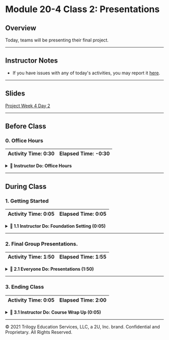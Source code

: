 # Module 20-4 Class 2: Presentations

## Overview

Today, teams will be presenting their final project. 

- - -

## Instructor Notes
* If you have issues with any of today's activities, you may report it [here](http://tiny.cc/BootCampFeedback).

- - -

## Slides

[Project Week 4 Day 2](https://docs.google.com/presentation/d/1Wgxbe6EiEh5XZVnvFyVA8GXRLmc3wdm3-QOnI0-dIac/edit?usp=sharing)

- - - 

## Before Class

### 0. Office Hours

| Activity Time: 0:30       |  Elapsed Time:     -0:30  |
|---------------------------|---------------------------|

<details>
  <summary><strong>📣  Instructor Do: Office Hours</strong></summary>

* Encourage students to take full advantage of office hours by reminding them that this is their time to ask questions and get assistance from instructional staff one last time.

* Expect that students may ask for assistance with the following: 

  * Deploying their app on Heroku 
  * Finalizing their presentations
  * Debugging
  * Computer issues

</details>



- - - 

## During Class

### 1.  Getting Started

| Activity Time:       0:05 |  Elapsed Time:      0:05  |
|---------------------------|---------------------------|

<details>
  <summary><strong>📣 1.1 Instructor Do: Foundation Setting (0:05)</strong></summary>

* Welcome students to class, and let them know that this is the final day! 

* Open the slideshow and use slides 2 and 3 to let the students know how much they have covered and learned in 24 weeks! They all should feel proud of the work they have accomplished. 

* **This Week - Final Project:** At the start of today’s class, let all the teams know that they should be ready to present. They should also be attentive and engaged when other teams are presenting. Encourage them to ask questions during the Q&A. 

</details>



- - - 

### 2. Final Group Presentations.

| Activity Time:       1:50 |  Elapsed Time:      1:55  |
|---------------------------|---------------------------|

<details>
  <summary><strong>🎉  2.1 Everyone Do: Presentations (1:50)</strong></summary>

* Allocate an equal amount of time for each team’s presentation. 

</details>



- - -

### 3. Ending Class 

| Activity Time:       0:05 |  Elapsed Time:      2:00  |
|---------------------------|---------------------------|

<details>
  <summary><strong>📣  3.1 Instructor Do: Course Wrap Up (0:05) </strong></summary>

* Before ending class and the course, let the students know how far they have come in 24 weeks. They all should feel proud of the work they have accomplished. 

* Provide feedback to the teams on their projects to inspire them, and include any steps they could take to move forward with their project.

* If time permits, provide a moment of reflection on your students’ journey. Then, give students the floor to share their thoughts on the course and their journey. 

</details>



---

© 2021 Trilogy Education Services, LLC, a 2U, Inc. brand.  Confidential and Proprietary.  All Rights Reserved.
